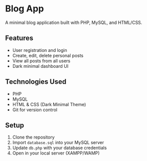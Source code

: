 # Blog App

A minimal blog application built with PHP, MySQL, and HTML/CSS.

## Features

- User registration and login
- Create, edit, delete personal posts
- View all posts from all users
- Dark minimal dashboard UI

## Technologies Used

- PHP
- MySQL
- HTML & CSS (Dark Minimal Theme)
- Git for version control

## Setup

1. Clone the repository
2. Import `database.sql` into your MySQL server
3. Update `db.php` with your database credentials
4. Open in your local server (XAMPP/WAMP)
